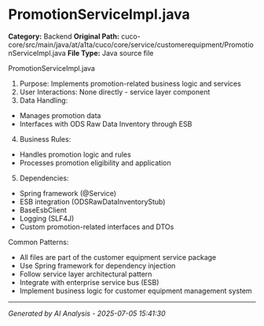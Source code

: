 # PromotionServiceImpl.java

**Category:** Backend
**Original Path:** cuco-core/src/main/java/at/a1ta/cuco/core/service/customerequipment/PromotionServiceImpl.java
**File Type:** Java source file

PromotionServiceImpl.java
1. Purpose: Implements promotion-related business logic and services
2. User Interactions: None directly - service layer component
3. Data Handling:
- Manages promotion data
- Interfaces with ODS Raw Data Inventory through ESB
4. Business Rules:
- Handles promotion logic and rules
- Processes promotion eligibility and application
5. Dependencies:
- Spring framework (@Service)
- ESB integration (ODSRawDataInventoryStub)
- BaseEsbClient
- Logging (SLF4J)
- Custom promotion-related interfaces and DTOs

Common Patterns:
- All files are part of the customer equipment service package
- Use Spring framework for dependency injection
- Follow service layer architectural pattern
- Integrate with enterprise service bus (ESB)
- Implement business logic for customer equipment management system

---
*Generated by AI Analysis - 2025-07-05 15:41:30*
